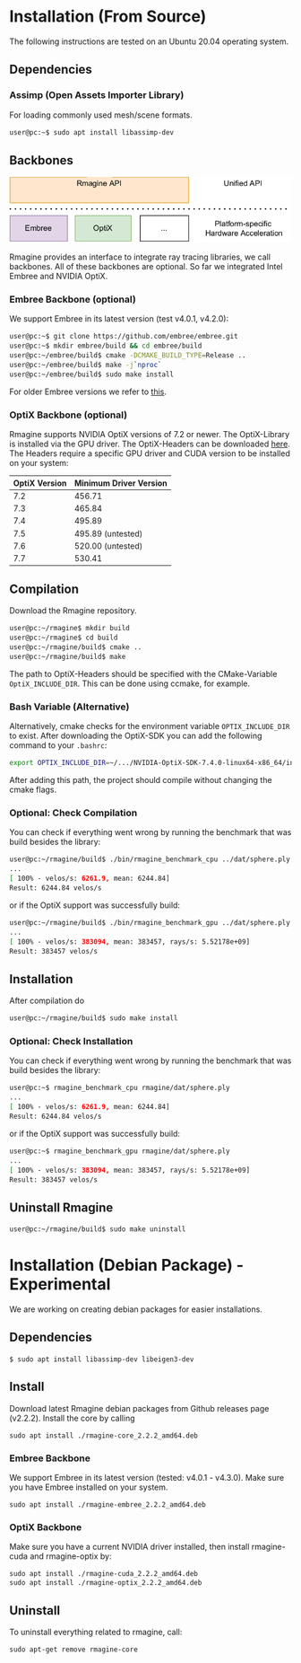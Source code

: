 # Installation (From Source)

The following instructions are tested on an Ubuntu 20.04 operating system.

## Dependencies

### Assimp (Open Assets Importer Library)

For loading commonly used mesh/scene formats.

```bash
user@pc:~$ sudo apt install libassimp-dev
```

## Backbones

![rmagine_backends](/resources/img/rmagine_backends.png)

Rmagine provides an interface to integrate ray tracing libraries, we call backbones. All of these backbones are optional. So far we integrated Intel Embree and NVIDIA OptiX.

### Embree Backbone (optional)

We support Embree in its latest version (test v4.0.1, v4.2.0):

```bash
user@pc:~$ git clone https://github.com/embree/embree.git
user@pc:~$ mkdir embree/build && cd embree/build
user@pc:~/embree/build$ cmake -DCMAKE_BUILD_TYPE=Release ..
user@pc:~/embree/build$ make -j`nproc`
user@pc:~/embree/build$ sudo make install
```

For older Embree versions we refer to [this](/extra/embree3).

### OptiX Backbone (optional)

Rmagine supports NVIDIA OptiX versions of 7.2 or newer.
The OptiX-Library is installed via the GPU driver.
The OptiX-Headers can be downloaded [here](https://developer.nvidia.com/designworks/optix/download).
The Headers require a specific GPU driver and CUDA version to be installed on your system:

| OptiX Version | Minimum Driver Version |
|---------------|------------------------|
|     7.2       |  456.71                |
|     7.3       |  465.84                |
|     7.4       |  495.89                |
|     7.5       |  495.89 (untested)     |
|     7.6       |  520.00 (untested)     |
|     7.7       |  530.41                |


## Compilation

Download the Rmagine repository. 

```bash
user@pc:~/rmagine$ mkdir build
user@pc:~/rmagine$ cd build
user@pc:~/rmagine/build$ cmake ..
user@pc:~/rmagine/build$ make
```

The path to OptiX-Headers should be specified with the CMake-Variable `OptiX_INCLUDE_DIR`. This can be done using ccmake, for example.

### Bash Variable (Alternative)

Alternatively, cmake checks for the environment variable `OPTIX_INCLUDE_DIR` to exist. After downloading the OptiX-SDK you can add the following command to your `.bashrc`:

```bash
export OPTIX_INCLUDE_DIR=~/.../NVIDIA-OptiX-SDK-7.4.0-linux64-x86_64/include
```

After adding this path, the project should compile without changing the cmake flags.

### Optional: Check Compilation 

You can check if everything went wrong by running the benchmark that was build besides the library:

```bash
user@pc:~/rmagine/build$ ./bin/rmagine_benchmark_cpu ../dat/sphere.ply
...
[ 100% - velos/s: 6261.9, mean: 6244.84] 
Result: 6244.84 velos/s
```

or if the OptiX support was successfully build:

```bash
user@pc:~/rmagine/build$ ./bin/rmagine_benchmark_gpu ../dat/sphere.ply
...
[ 100% - velos/s: 383094, mean: 383457, rays/s: 5.52178e+09] 
Result: 383457 velos/s
```

## Installation

After compilation do

```bash
user@pc:~/rmagine/build$ sudo make install
```

### Optional: Check Installation

You can check if everything went wrong by running the benchmark that was build besides the library:

```bash
user@pc:~$ rmagine_benchmark_cpu rmagine/dat/sphere.ply
...
[ 100% - velos/s: 6261.9, mean: 6244.84] 
Result: 6244.84 velos/s
```

or if the OptiX support was successfully build:

```bash
user@pc:~$ rmagine_benchmark_gpu rmagine/dat/sphere.ply
...
[ 100% - velos/s: 383094, mean: 383457, rays/s: 5.52178e+09] 
Result: 383457 velos/s
```

## Uninstall Rmagine

```bash
user@pc:~/rmagine/build$ sudo make uninstall
```

# Installation (Debian Package) - Experimental

We are working on creating debian packages for easier installations.

## Dependencies

```console
$ sudo apt install libassimp-dev libeigen3-dev
```

## Install
Download latest Rmagine debian packages from Github releases page (v2.2.2). Install the core by calling

```console
sudo apt install ./rmagine-core_2.2.2_amd64.deb
```

### Embree Backbone  

We support Embree in its latest version (tested: v4.0.1 - v4.3.0). Make sure you have Embree installed on your system.

```console
sudo apt install ./rmagine-embree_2.2.2_amd64.deb
```

### OptiX Backbone

Make sure you have a current NVIDIA driver installed, then install rmagine-cuda and rmagine-optix by:

```console
sudo apt install ./rmagine-cuda_2.2.2_amd64.deb
sudo apt install ./rmagine-optix_2.2.2_amd64.deb
```

## Uninstall

To uninstall everything related to rmagine, call:

```console
sudo apt-get remove rmagine-core
```


